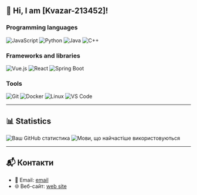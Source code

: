## 👋 Hi, I am [Kvazar-213452]!

### Programming languages
![JavaScript](https://img.shields.io/badge/JavaScript-%23F7DF1E.svg?style=for-the-badge&logo=javascript&logoColor=black)
![Python](https://img.shields.io/badge/Python-%233776AB.svg?style=for-the-badge&logo=python&logoColor=white)
![Java](https://img.shields.io/badge/Java-%23007396.svg?style=for-the-badge&logo=java&logoColor=white)
![C++](https://img.shields.io/badge/C++-%2300599C.svg?style=for-the-badge&logo=c%2B%2B&logoColor=white)

### Frameworks and libraries
![Vue.js](https://img.shields.io/badge/Vue.js-%234FC08D.svg?style=for-the-badge&logo=vue.js&logoColor=white)
![React](https://img.shields.io/badge/React-%2361DAFB.svg?style=for-the-badge&logo=react&logoColor=black)
![Spring Boot](https://img.shields.io/badge/Spring_Boot-%236DB33F.svg?style=for-the-badge&logo=spring&logoColor=white)

### Tools
![Git](https://img.shields.io/badge/Git-%23F05033.svg?style=for-the-badge&logo=git&logoColor=white)
![Docker](https://img.shields.io/badge/Docker-%230db7ed.svg?style=for-the-badge&logo=docker&logoColor=white)
![Linux](https://img.shields.io/badge/Linux-%23FCC624.svg?style=for-the-badge&logo=linux&logoColor=black)
![VS Code](https://img.shields.io/badge/VS%20Code-%23007ACC.svg?style=for-the-badge&logo=visual-studio-code&logoColor=white)

---

## 📊 Statistics
![Ваш GitHub статистика](https://github-readme-stats.vercel.app/api?username=ваш-нікнейм&show_icons=true&theme=radical)
![Мови, що найчастіше використовуються](https://github-readme-stats.vercel.app/api/top-langs/?username=ваш-нікнейм&layout=compact&theme=radical)

---

## 📬 Контакти
- 📧 Email: [email](mailto:ваш-email)
- 🌐 Веб-сайт: [web site](https://ваш-вебсайт.com)
